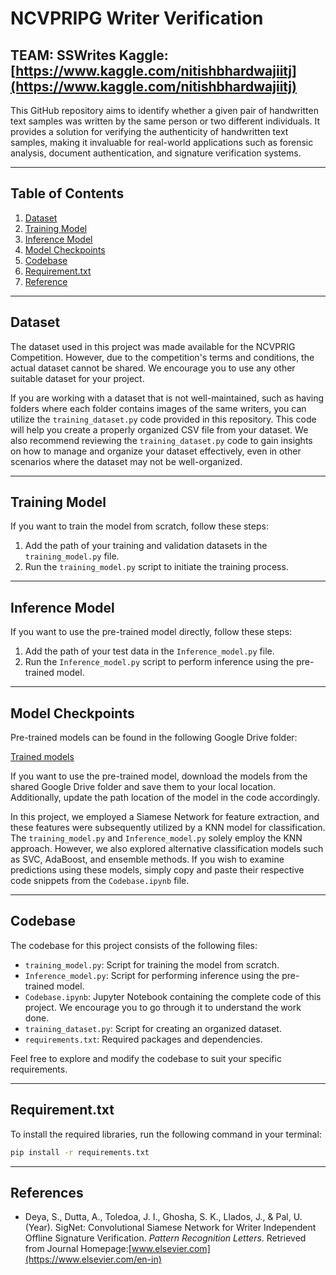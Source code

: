 # NCVPRIPG Writer Verification  
TEAM: SSWrites
Kaggle: [https://www.kaggle.com/nitishbhardwajiitj](https://www.kaggle.com/nitishbhardwajiitj)
---------------------------------------------------------------------------------------------------------------------------------------------------------------------- 

This GitHub repository aims to identify whether a given pair of handwritten text samples was written by the same person or two different individuals. It provides a solution for verifying the authenticity of handwritten text samples, making it invaluable for real-world applications such as forensic analysis, document authentication, and signature verification systems.

----------------------------------------------------------------------------------------------------------------------------------------------------------------------

## Table of Contents

1. [Dataset](#dataset)
2. [Training Model](#training-model)
3. [Inference Model](#inference-model)
4. [Model Checkpoints](#model-checkpoints)
5. [Codebase](#codebase)
6. [Requirement.txt](#requirement)
7. [Reference](#reference)

----------------------------------------------------------------------------------------------------------------------------------------------------------------------

## Dataset <a name="dataset"></a>

The dataset used in this project was made available for the NCVPRIG Competition. However, due to the competition's terms and conditions, the actual dataset cannot be shared. We encourage you to use any other suitable dataset for your project.

If you are working with a dataset that is not well-maintained, such as having folders where each folder contains images of the same writers, you can utilize the `training_dataset.py` code provided in this repository. This code will help you create a properly organized CSV file from your dataset. We also recommend reviewing the `training_dataset.py` code to gain insights on how to manage and organize your dataset effectively, even in other scenarios where the dataset may not be well-organized.

----------------------------------------------------------------------------------------------------------------------------------------------------------------------

## Training Model <a name="training-model"></a>

If you want to train the model from scratch, follow these steps:

1. Add the path of your training and validation datasets in the `training_model.py` file.
2. Run the `training_model.py` script to initiate the training process.

----------------------------------------------------------------------------------------------------------------------------------------------------------------------

## Inference Model <a name="inference-model"></a>

If you want to use the pre-trained model directly, follow these steps:

1. Add the path of your test data in the `Inference_model.py` file.
2. Run the `Inference_model.py` script to perform inference using the pre-trained model.

----------------------------------------------------------------------------------------------------------------------------------------------------------------------

## Model Checkpoints <a name="model-checkpoints"></a>

Pre-trained models can be found in the following Google Drive folder:

[Trained models](https://drive.google.com/drive/folders/1GY2brp7-rYLxwLa6WBMvyC_SY3cjr1Cv?usp=sharing)

If you want to use the pre-trained model, download the models from the shared Google Drive folder and save them to your local location. Additionally, update the path location of the model in the code accordingly.

In this project, we employed a Siamese Network for feature extraction, and these features were subsequently utilized by a KNN model for classification. The `training_model.py` and `Inference_model.py` solely employ the KNN approach. However, we also explored alternative classification models such as SVC, AdaBoost, and ensemble methods. If you wish to examine predictions using these models, simply copy and paste their respective code snippets from the `Codebase.ipynb` file.

----------------------------------------------------------------------------------------------------------------------------------------------------------------------

## Codebase <a name="codebase"></a>

The codebase for this project consists of the following files:

- `training_model.py`: Script for training the model from scratch.
- `Inference_model.py`: Script for performing inference using the pre-trained model.
- `Codebase.ipynb`: Jupyter Notebook containing the complete code of this project. We encourage you to go through it to understand the work done.
- `training_dataset.py`: Script for creating an organized dataset.
- `requirements.txt`: Required packages and dependencies.

Feel free to explore and modify the codebase to suit your specific requirements.

----------------------------------------------------------------------------------------------------------------------------------------------------------------------
## Requirement.txt <a name="requirement"></a>
To install the required libraries, run the following command in your terminal:

```bash
pip install -r requirements.txt
```
----------------------------------------------------------------------------------------------------------------------------------------------------------------------

## References <a name="reference"></a>

- Deya, S., Dutta, A., Toledoa, J. I., Ghosha, S. K., Llados, J., & Pal, U. (Year). SigNet: Convolutional Siamese Network for Writer Independent Offline Signature Verification. _Pattern Recognition Letters_. Retrieved from Journal Homepage:[www.elsevier.com](https://www.elsevier.com/en-in)

